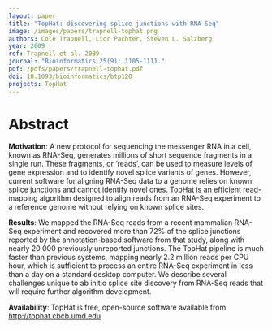 ```yaml
---
layout: paper
title: "TopHat: discovering splice junctions with RNA-Seq"
image: /images/papers/trapnell-tophat.png
authors: Cole Trapnell, Lior Pachter, Steven L. Salzberg.
year: 2009
ref: Trapnell et al. 2009.
journal: "Bioinformatics 25(9): 1105-1111."
pdf: /pdfs/papers/trapnell-tophat.pdf
doi: 10.1093/bioinformatics/btp120
projects: TopHat
---
```


# Abstract

**Motivation**: A new protocol for sequencing the messenger RNA in a cell, known as RNA-Seq, generates millions of short sequence fragments in a single run. These fragments, or ‘reads’, can be used to measure levels of gene expression and to identify novel splice variants of genes. However, current software for aligning RNA-Seq data to a genome relies on known splice junctions and cannot identify novel ones. TopHat is an efficient read-mapping algorithm designed to align reads from an RNA-Seq experiment to a reference genome without relying on known splice sites.

**Results**: We mapped the RNA-Seq reads from a recent mammalian RNA-Seq experiment and recovered more than 72% of the splice junctions reported by the annotation-based software from that study, along with nearly 20 000 previously unreported junctions. The TopHat pipeline is much faster than previous systems, mapping nearly 2.2 million reads per CPU hour, which is sufficient to process an entire RNA-Seq experiment in less than a day on a standard desktop computer. We describe several challenges unique to ab initio splice site discovery from RNA-Seq reads that will require further algorithm development.

**Availability**: TopHat is free, open-source software available from http://tophat.cbcb.umd.edu